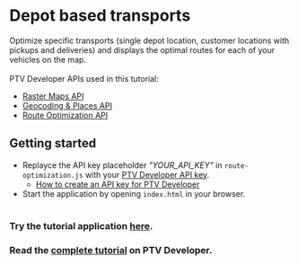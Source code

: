 # Depot based transports
Optimize specific transports (single depot location, customer locations with pickups and deliveries) and displays the optimal routes for each of your vehicles on the map.</br>
</br>
PTV Developer APIs used in this tutorial:
- <a href="https://developer.myptv.com/Documentation/Raster%20Maps%20API/QuickStart.htm" target="_blank">Raster Maps API</a>
- <a href="https://developer.myptv.com/Documentation/Geocoding%20API/QuickStart.htm" target="_blank">Geocoding &amp; Places API</a>
- <a href="https://developer.myptv.com/Documentation/Route%20Optimization%20API/QuickStart.htm" target="_blank">Route Optimization API</a>

## Getting started
- Replayce the API key placeholder *"YOUR_API_KEY"* in `route-optimization.js` with your <a href="https://myptv.com/developer" target="_blank">PTV Developer API key</a>.
  - <a href="https://developer.myptv.com/Tutorials.htm" target="_blank">How to create an API key for PTV Developer</a>
- Start the application by opening `index.html` in your browser.
#
### Try the tutorial application <a href="https://developer-applications.myptv.com/Tutorials/RouteOptimization/Depot/index.html" target="_blank">here</a>.
### Read the <a href="https://developer.myptv.com/Tutorials/Route%20Optimization/Depot/Depot%20based%20transports.htm" target="_blank">complete tutorial</a> on PTV Developer.
